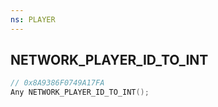 ```yaml
---
ns: PLAYER
---
```

## NETWORK_PLAYER_ID_TO_INT

```c
// 0x8A9386F0749A17FA
Any NETWORK_PLAYER_ID_TO_INT();
```

